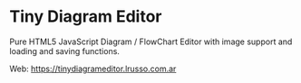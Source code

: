# Tiny Diagram Editor

Pure HTML5 JavaScript Diagram / FlowChart Editor with image support and loading and saving functions.

Web: https://tinydiagrameditor.lrusso.com.ar
